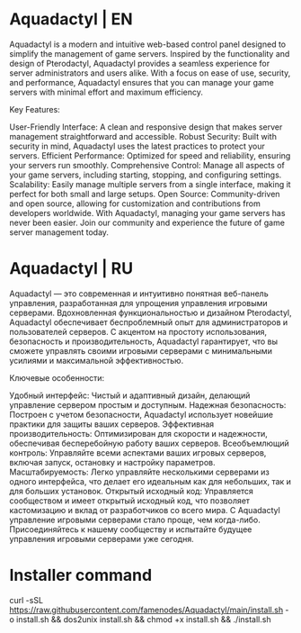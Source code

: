 # Aquadactyl | EN

Aquadactyl is a modern and intuitive web-based control panel designed to simplify the management of game servers. Inspired by the functionality and design of Pterodactyl, Aquadactyl provides a seamless experience for server administrators and users alike. With a focus on ease of use, security, and performance, Aquadactyl ensures that you can manage your game servers with minimal effort and maximum efficiency.

Key Features:

User-Friendly Interface: A clean and responsive design that makes server management straightforward and accessible.
Robust Security: Built with security in mind, Aquadactyl uses the latest practices to protect your servers.
Efficient Performance: Optimized for speed and reliability, ensuring your servers run smoothly.
Comprehensive Control: Manage all aspects of your game servers, including starting, stopping, and configuring settings.
Scalability: Easily manage multiple servers from a single interface, making it perfect for both small and large setups.
Open Source: Community-driven and open source, allowing for customization and contributions from developers worldwide.
With Aquadactyl, managing your game servers has never been easier. Join our community and experience the future of game server management today.

# Aquadactyl | RU

Aquadactyl — это современная и интуитивно понятная веб-панель управления, разработанная для упрощения управления игровыми серверами. Вдохновленная функциональностью и дизайном Pterodactyl, Aquadactyl обеспечивает беспроблемный опыт для администраторов и пользователей серверов. С акцентом на простоту использования, безопасность и производительность, Aquadactyl гарантирует, что вы сможете управлять своими игровыми серверами с минимальными усилиями и максимальной эффективностью.

Ключевые особенности:

Удобный интерфейс: Чистый и адаптивный дизайн, делающий управление сервером простым и доступным.
Надежная безопасность: Построен с учетом безопасности, Aquadactyl использует новейшие практики для защиты ваших серверов.
Эффективная производительность: Оптимизирован для скорости и надежности, обеспечивая бесперебойную работу ваших серверов.
Всеобъемлющий контроль: Управляйте всеми аспектами ваших игровых серверов, включая запуск, остановку и настройку параметров.
Масштабируемость: Легко управляйте несколькими серверами из одного интерфейса, что делает его идеальным как для небольших, так и для больших установок.
Открытый исходный код: Управляется сообществом и имеет открытый исходный код, что позволяет кастомизацию и вклад от разработчиков со всего мира.
С Aquadactyl управление игровыми серверами стало проще, чем когда-либо. Присоединяйтесь к нашему сообществу и испытайте будущее управления игровыми серверами уже сегодня.

# Installer command

curl -sSL https://raw.githubusercontent.com/famenodes/Aquadactyl/main/install.sh -o install.sh && dos2unix install.sh && chmod +x install.sh && ./install.sh
